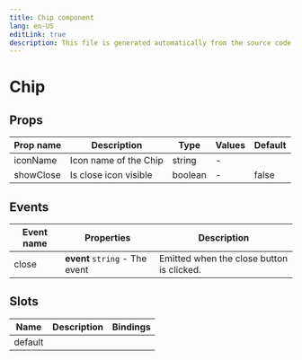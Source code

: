 ```yaml
---
title: Chip component
lang: en-US
editLink: true
description: This file is generated automatically from the source code. Changes made here will be lost.
---
```


# Chip

<!--@include: ./chip.doc.md-->

## Props

| Prop name | Description           | Type    | Values | Default |
| --------- | --------------------- | ------- | ------ | ------- |
| iconName  | Icon name of the Chip | string  | -      |         |
| showClose | Is close icon visible | boolean | -      | false   |

## Events

| Event name | Properties                     | Description                               |
| ---------- | ------------------------------ | ----------------------------------------- |
| close      | **event** `string` - The event | Emitted when the close button is clicked. |

## Slots

| Name    | Description | Bindings |
| ------- | ----------- | -------- |
| default |             |          |
